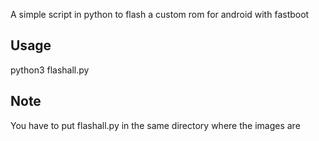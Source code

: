 A simple script in python to flash a custom rom for android with fastboot

## Usage
python3 flashall.py

## Note
You have to put flashall.py in the same directory where the images are
